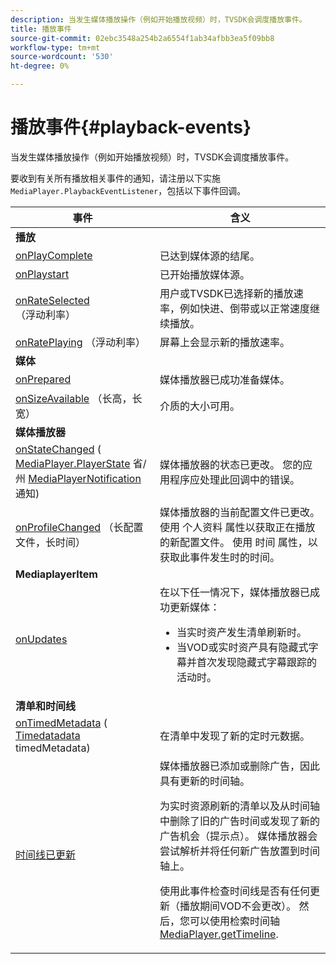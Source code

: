 ```yaml
---
description: 当发生媒体播放操作（例如开始播放视频）时，TVSDK会调度播放事件。
title: 播放事件
source-git-commit: 02ebc3548a254b2a6554f1ab34afbb3ea5f09bb8
workflow-type: tm+mt
source-wordcount: '530'
ht-degree: 0%

---
```


# 播放事件{#playback-events}

当发生媒体播放操作（例如开始播放视频）时，TVSDK会调度播放事件。

要收到有关所有播放相关事件的通知，请注册以下实施 `MediaPlayer.PlaybackEventListener`，包括以下事件回调。

<table frame="all" colsep="1" rowsep="1"> 
 <thead> 
  <tr rowsep="1"> 
   <th colname="1" class="entry"> 事件 </th> 
   <th colname="2" class="entry"> 含义 </th> 
  </tr> 
 </thead>
 <tbody> 
  <tr rowsep="1"> 
   <td colname="col1"><b>播放</b> </td> 
   <td colname="col2"> </td> 
  </tr> 
  <tr rowsep="1"> 
   <td colname="1"> <a href="https://help.adobe.com/en_US/primetime/api/psdk/javadoc_1.4/com/adobe/mediacore/MediaPlayer.PlaybackEventListener.html#onPlayComplete%28%29" format="html" scope="external"> onPlayComplete</a> </td> 
   <td colname="2"> 已达到媒体源的结尾。 </td> 
  </tr> 
  <tr rowsep="1"> 
   <td colname="1"> <a href="https://help.adobe.com/en_US/primetime/api/psdk/javadoc_1.4/com/adobe/mediacore/MediaPlayer.PlaybackEventListener.html#onPlayStart%28%29" format="html" scope="external"> onPlaystart</a> </td> 
   <td colname="2"> 已开始播放媒体源。 </td> 
  </tr> 
  <tr rowsep="1"> 
   <td colname="1"> <a href="https://help.adobe.com/en_US/primetime/api/psdk/javadoc_1.4/com/adobe/mediacore/MediaPlayer.PlaybackEventListener.html#onRateSelected%28float%29" format="html" scope="external"> onRateSelected</a> （浮动利率） </td> 
   <td colname="2"> 用户或TVSDK已选择新的播放速率，例如快进、倒带或以正常速度继续播放。 </td> 
  </tr> 
  <tr rowsep="1"> 
   <td colname="1"><a href="https://help.adobe.com/en_US/primetime/api/psdk/javadoc_1.4/com/adobe/mediacore/MediaPlayer.PlaybackEventListener.html#onRatePlaying%28float%29" format="html" scope="external"> onRatePlaying</a> （浮动利率） </td> 
   <td colname="2"> 屏幕上会显示新的播放速率。 </td> 
  </tr> 
  <tr rowsep="1"> 
   <td colname="col1"><b>媒体</b> </td> 
   <td colname="col2"> </td> 
  </tr> 
  <tr rowsep="1"> 
   <td colname="1"> <a href="https://help.adobe.com/en_US/primetime/api/psdk/javadoc_1.4/com/adobe/mediacore/MediaPlayer.PlaybackEventListener.html#onPrepared%28%29" format="html" scope="external"> onPrepared</a> </td> 
   <td colname="2"> 媒体播放器已成功准备媒体。 </td> 
  </tr> 
  <tr rowsep="1"> 
   <td colname="1"> <a href="https://help.adobe.com/en_US/primetime/api/psdk/javadoc_1.4/com/adobe/mediacore/MediaPlayer.PlaybackEventListener.html#onSizeAvailable%28long,%20long%29" format="html" scope="external"> onSizeAvailable</a> （长高，长宽） </td> 
   <td colname="2"> 介质的大小可用。 </td> 
  </tr> 
  <tr rowsep="1"> 
   <td colname="col1"><b>媒体播放器</b> </td> 
   <td colname="col2"> </td> 
  </tr> 
  <tr rowsep="1"> 
   <td colname="1"><a href="https://help.adobe.com/en_US/primetime/api/psdk/javadoc_1.4/com/adobe/mediacore/MediaPlayer.PlaybackEventListener.html#onStateChanged%28com.adobe.mediacore.MediaPlayer.PlayerState,com.adobe.mediacore.MediaPlayerNotification%29" format="html" scope="external"> onStateChanged</a> (<a href="https://help.adobe.com/en_US/primetime/api/psdk/javadoc_1.4/com/adobe/mediacore/MediaPlayer.PlayerState.html" format="html" scope="external"> MediaPlayer.PlayerState</a> 省/州 <a href="https://help.adobe.com/en_US/primetime/api/psdk/javadoc_1.4/com/adobe/mediacore/MediaPlayerNotification.html" format="html" scope="external"> MediaPlayerNotification</a> 通知) </td> 
   <td colname="2"> 媒体播放器的状态已更改。 您的应用程序应处理此回调中的错误。 </td> 
  </tr> 
  <tr rowsep="1"> 
   <td colname="1"> <a href="https://help.adobe.com/en_US/primetime/api/psdk/javadoc_1.4/com/adobe/mediacore/MediaPlayer.PlaybackEventListener.html#onProfileChanged%28long,%20long%29" format="html" scope="external"> onProfileChanged</a> （长配置文件，长时间） </td> 
   <td colname="2"> 媒体播放器的当前配置文件已更改。 使用 <span class="codeph"> 个人资料</span> 属性以获取正在播放的新配置文件。 使用 <span class="codeph"> 时间</span> 属性，以获取此事件发生时的时间。 </td> 
  </tr> 
  <tr rowsep="1"> 
   <td colname="col1"><b>MediaplayerItem</b> </td> 
   <td colname="col2"> </td> 
  </tr> 
  <tr rowsep="1"> 
   <td colname="1"><a href="https://help.adobe.com/en_US/primetime/api/psdk/javadoc_1.4/com/adobe/mediacore/MediaPlayer.PlaybackEventListener.html#onUpdated%28%29" format="html" scope="external"> onUpdates</a> </td> 
   <td colname="2">在以下任一情况下，媒体播放器已成功更新媒体： 
    <ul> 
     <li>当实时资产发生清单刷新时。</li> 
     <li>当VOD或实时资产具有隐藏式字幕并首次发现隐藏式字幕跟踪的活动时。 </li> 
    </ul> </td> 
  </tr> 
  <tr rowsep="1"> 
   <td colname="col1"><b>清单和时间线</b></td> 
   <td colname="col2"> </td> 
  </tr> 
  <tr rowsep="1"> 
   <td colname="1"> <a href="https://help.adobe.com/en_US/primetime/api/psdk/javadoc_1.4/com/adobe/mediacore/MediaPlayer.PlaybackEventListener.html#onTimedMetadata%28com.adobe.mediacore.metadata.TimedMetadata%29" format="html" scope="external"> onTimedMetadata</a> (<a href="https://help.adobe.com/en_US/primetime/api/psdk/javadoc_1.4/com/adobe/mediacore/metadata/TimedMetadata.html" format="html" scope="external"> Timedatadata</a> timedMetadata) </td> 
   <td colname="2"> 在清单中发现了新的定时元数据。 </td> 
  </tr> 
  <tr rowsep="0"> 
   <td colname="1"><a href="https://help.adobe.com/en_US/primetime/api/psdk/javadoc_1.4/com/adobe/mediacore/MediaPlayer.PlaybackEventListener.html#onTimelineUpdated%28%29" format="html" scope="external"> 时间线已更新</a> </td> 
   <td colname="2">媒体播放器已添加或删除广告，因此具有更新的时间轴。 <p>为实时资源刷新的清单以及从时间轴中删除了旧的广告时间或发现了新的广告机会（提示点）。 媒体播放器会尝试解析并将任何新广告放置到时间轴上。 </p><p> 使用此事件检查时间线是否有任何更新（播放期间VOD不会更改）。 然后，您可以使用检索时间轴 <a href="https://help.adobe.com/en_US/primetime/api/psdk/javadoc_1.4/com/adobe/mediacore/MediaPlayer.html#getTimeline%28%29" format="html" scope="external"> MediaPlayer.getTimeline</a>. </p> </td> 
  </tr> 
 </tbody> 
</table>
